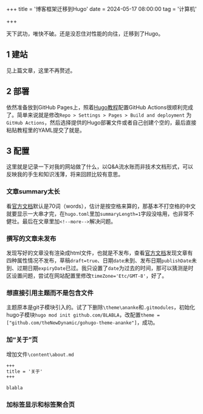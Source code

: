 +++
title = '博客框架迁移到Hugo'
date = 2024-05-17 08:00:00
tag = '计算机'

+++

天下武功，唯快不破。还是没忍住对性能的向往，迁移到了Hugo。<!--more-->

## 1 建站

见上篇文章，这里不再赘述。

## 2 部署

依然准备放到GitHub Pages上，照着[Hugo教程](https://gohugo.io/hosting-and-deployment/hosting-on-github/)配置GitHub Actions很顺利完成了。简单来说就是修改`Repo > Settings > Pages > Build and deployment` 为`GitHub Actions`，然后选择提供的Hugo部署文件或者自己创建个空的，最后直接粘贴教程里的YAML提交了就是。

## 3 配置

这里就是记录一下对我的网站做了什么，以Q&A流水账而非技术文档形式，可以反映我的手生和知识浅薄，将来回顾比较有意思。

### 文章summary太长

看[官方文档](https://gohugo.io/content-management/summaries/)默认是70词（words），估计是按空格来算的，那基本不打空格的中文就要显示一大串才完，在`hugo.toml`里加`summaryLength=1`字段没啥用，也非常不健壮。最后在文章里加`<!--more-->`解决问题。

### 撰写的文章未发布

发现写好的文章没有渲染成html文件，也就是不发布，查看[官方文档](https://gohugo.io/getting-started/usage/#draft-future-and-expired-content)发现文章有四种属性情况不发布，草稿`draft=true`、日期`date`未到、发布日期`publishDate`未到、过期日期`expiryDate`已过。我只设置了`date`为过去的时间，那可以猜测是时区设置问题，尝试在网站配置里修改`timeZone='Etc/GMT-8'`，好了。

### 想直接引用主题而不是包含文件

主题原本是git子模块引入的。试了下删除`\theme\ananke`和`.gitmodules`，初始化hugo子模块`hugo mod init github.com/BLABLA`，改配置`theme = ["github.com/theNewDynamic/gohugo-theme-ananke"]`，成功。

### 加“关于”页

增加文件`\content\about.md`
```markdown
+++
title = '关于'
+++

blabla
```

### 加标签显示和标签聚合页

